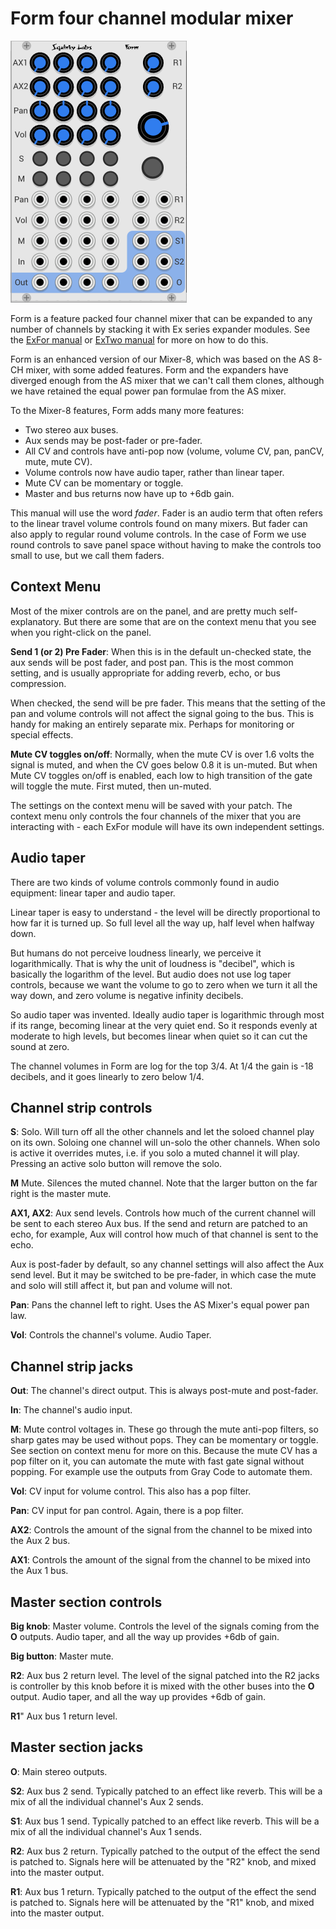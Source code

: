 # Form four channel modular mixer

![Form Panel](./form.png)

Form is a feature packed four channel mixer that can be expanded to any number of channels by stacking it with Ex series expander modules. See the [ExFor manual](./exfor.md) or [ExTwo manual](./extwo.md) for more on how to do this.

Form is an enhanced version of our Mixer-8, which was based on the AS 8-CH mixer, with some added features. Form and the expanders have diverged enough from the AS mixer that we can't call them clones, although we have retained the equal power pan formulae from the AS mixer.

To the Mixer-8 features, Form adds many more features:

* Two stereo aux buses.
* Aux sends may be post-fader or pre-fader.
* All CV and controls have anti-pop now (volume, volume CV, pan, panCV, mute, mute CV).
* Volume controls now have audio taper, rather than linear taper.
* Mute CV can be momentary or toggle.
* Master and bus returns now have up to +6db gain.

This manual will use the word *fader*. Fader is an audio term that often refers to the linear travel volume controls found on many mixers. But fader can also apply to regular round volume controls. In the case of Form we use round controls to save panel space without having to make the controls too small to use, but we call them faders.

## Context Menu

Most of the mixer controls are on the panel, and are pretty much self-explanatory. But there are some that are on the context menu that you see when you right-click on the panel.

**Send 1 (or 2) Pre Fader**: When this is in the default un-checked state, the aux sends will be post fader, and post pan. This is the most common setting, and is usually appropriate for adding reverb, echo, or bus compression.

When checked, the send will be pre fader. This means that the setting of the pan and volume controls will not affect the signal going to the bus. This is handy for making an entirely separate mix. Perhaps for monitoring or special effects.

**Mute CV toggles on/off**: Normally, when the mute CV is over 1.6 volts the signal is muted, and when the CV goes below 0.8 it is un-muted. But when Mute CV toggles on/off is enabled, each low to high transition of the gate will toggle the mute. First muted, then un-muted.

The settings on the context menu will be saved with your patch. The context menu only controls the four channels of the mixer that you are interacting with - each ExFor module will have its own independent settings.

## Audio taper

There are two kinds of volume controls commonly found in audio equipment: linear taper and audio taper.

Linear taper is easy to understand - the level will be directly proportional to how far it is turned up. So full level all the way up, half level when halfway down.

But humans do not perceive loudness linearly, we perceive it  logarithmically. That is why the unit of loudness is "decibel", which is basically the logarithm of the level. But audio does not use log taper controls, because we want the volume to go to zero when we turn it all the way down, and zero volume is negative infinity decibels.

So audio taper was invented. Ideally audio taper is logarithmic through most if its range, becoming linear at the very quiet end. So it responds evenly at moderate to high levels, but becomes linear when quiet so it can cut the sound at zero.

The channel volumes in Form are log for the top 3/4. At 1/4 the gain is -18 decibels, and it goes linearly to zero below 1/4.

## Channel strip controls

**S**: Solo. Will turn off all the other channels and let the soloed channel play on its own. Soloing one channel will un-solo the other channels. When solo is active it overrides mutes, i.e. if you solo a muted channel it will play. Pressing an active solo button will remove the solo.

**M** Mute. Silences the muted channel. Note that the larger button on the far right is the master mute.

**AX1, AX2**: Aux send levels. Controls how much of the current channel will be sent to each stereo Aux bus. If the send and return are patched to an echo, for example, Aux will control how much of that channel is sent to the echo.

Aux is post-fader by default, so any channel settings will also affect the Aux send level. But it may be switched to be pre-fader, in which case the mute and solo will still affect it, but pan and volume will not.

**Pan**: Pans the channel left to right. Uses the AS Mixer's equal power pan law.

**Vol**: Controls the channel's volume. Audio Taper.

## Channel strip jacks

**Out**: The channel's direct output. This is always post-mute and post-fader.

**In**: The channel's audio input.

**M**: Mute control voltages in. These go through the mute anti-pop filters, so sharp gates may be used without pops. They can be momentary or toggle. See section on context menu for more on this. Because the mute CV has a pop filter on it, you can automate the mute with fast gate signal without popping. For example use the outputs from Gray Code to automate them.

**Vol**: CV input for volume control. This also has a pop filter.

**Pan**: CV input for pan control. Again, there is a pop filter.

**AX2**: Controls the amount of the signal from the channel to be mixed into the Aux 2 bus.

**AX1**: Controls the amount of the signal from the channel to be mixed into the Aux 1 bus.

## Master section controls

**Big knob**: Master volume. Controls the level of the signals coming from the **O** outputs. Audio taper, and all the way up provides +6db of gain.

**Big button**: Master mute.

**R2**: Aux bus 2 return level. The level of the signal patched into the R2 jacks is controller by this knob before it is mixed with the other buses into the **O** output.  Audio taper, and all the way up provides +6db of gain.

**R1**" Aux bus 1 return level.

## Master section jacks

**O**: Main stereo outputs.

**S2**: Aux bus 2 send. Typically patched to an effect like reverb. This will be a mix of all the individual channel's Aux 2 sends.

**S1**: Aux bus 1 send. Typically patched to an effect like reverb. This will be a mix of all the individual channel's Aux 1 sends.

**R2**: Aux bus 2 return. Typically patched to the output of the effect the send is patched to. Signals here will be attenuated by the "R2" knob, and mixed into the master output.

**R1**: Aux bus 1 return. Typically patched to the output of the effect the send is patched to. Signals here will be attenuated by the "R1" knob, and mixed into the master output.
